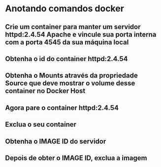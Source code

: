# Anotando comandos docker

## Crie um container para manter um servidor httpd:2.4.54 Apache e vincule sua porta interna com a porta 4545 da sua máquina local
<!-- docker run -d --name meu-site -p 4545:80 -v "<CAMINHO DO DIRETÓRIO ONDE ESTÁ SEU HTML>:/usr/local/apache2/htdocs" httpd:2.4.54 -->

## Obtenha o id do container httpd:2.4.54
<!-- docker ps -->

## Obtenha o Mounts através da propriedade Source que deve mostrar o volume desse container no Docker Host
<!-- docker inspect <ID_DO_CONTAINER> | jq -r '.[0].Mounts' -->

## Agora pare o container httpd:2.4.54
<!-- docker stop <ID_DO_CONTAINER> -->

## Exclua o seu container
<!-- docker rm <ID_DO_CONTAINER> -->

## Obtenha o IMAGE ID do servidor
<!-- docker image ls -->

## Depois de obter o IMAGE ID, exclua a imagem
<!-- docker rmi <ID_DA_IMAGEM> -->

